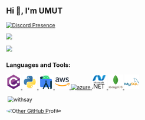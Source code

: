 <h2>Hi 👋, I'm UMUT</h2>

[![Discord Presence](https://lanyard.cnrad.dev/api/405306906278625280?idleMessage=Audentes%20fortuna%20iuvat)](https://discord.com/users/405306906278625280)
<!-- <img src="https://discord.c99.nl/widget/theme-2/405306906278625280.png"/> -->

[<img src="https://img.shields.io/discord/788400950351888425?color=5661F6&label=Nexus%20Land&style=for-the-badge" />](https://discord.gg/b2FAJmMGbY)

![](https://komarev.com/ghpvc/?username=withsay&style=for-the-badge&color=ff69b4)


<h3 align="left">Languages and Tools:</h3>
<p align="left">
  <a href="https://www.w3schools.com/cs/" target="_blank" rel="noreferrer">
    <img src="https://raw.githubusercontent.com/devicons/devicon/master/icons/csharp/csharp-original.svg" alt="csharp" width="40" height="40"/>
  </a>
  <a href="https://www.python.org" target="_blank" rel="noreferrer">
    <img src="https://raw.githubusercontent.com/devicons/devicon/master/icons/python/python-original.svg" alt="python" width="40" height="40"/>
  </a>
  <a href="https://developer.android.com/studio" target="_blank" rel="noreferrer">
    <img src="https://raw.githubusercontent.com/devicons/devicon/master/icons/androidstudio/androidstudio-original.svg" alt="androidstudio" width="40" height="40"/>
  </a>
  <a href="https://aws.amazon.com" target="_blank" rel="noreferrer">
    <img src="https://raw.githubusercontent.com/devicons/devicon/master/icons/amazonwebservices/amazonwebservices-original-wordmark.svg" alt="aws" width="40" height="40"/>
  </a>
  <a href="https://azure.microsoft.com/en-in/" target="_blank" rel="noreferrer">
    <img src="https://www.vectorlogo.zone/logos/microsoft_azure/microsoft_azure-icon.svg" alt="azure" width="40" height="40"/>
  </a>
  <a href="https://dotnet.microsoft.com/" target="_blank" rel="noreferrer">
    <img src="https://raw.githubusercontent.com/devicons/devicon/master/icons/dot-net/dot-net-original-wordmark.svg" alt="dotnet" width="40" height="40"/>
  </a>
  <a href="https://www.mongodb.com/" target="_blank" rel="noreferrer">
    <img src="https://raw.githubusercontent.com/devicons/devicon/master/icons/mongodb/mongodb-original-wordmark.svg" alt="mongodb" width="40" height="40"/>
  </a>
  <a href="https://www.mysql.com/" target="_blank" rel="noreferrer">
    <img src="https://raw.githubusercontent.com/devicons/devicon/master/icons/mysql/mysql-original-wordmark.svg" alt="mysql" width="40" height="40"/>
  </a>
</p>


<p>&nbsp;<img align="center" src="https://github-readme-stats.vercel.app/api?username=withsay&show_icons=true&locale=TR&theme=dark" alt="withsay" /></p>


<a href="https://github.com/umutbaris00">
  <img src="https://avatars.githubusercontent.com/u/148716458?v=4" alt="Other GitHub Profile" width="200" height="200" style="border-radius: 50%; object-fit: cover;">
</a>